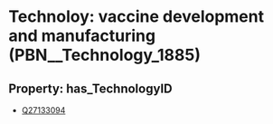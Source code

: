 # Technoloy: __vaccine development and manufacturing__ (PBN__Technology_1885)

## Property: has_TechnologyID

* [Q27133094](Q27133094)

